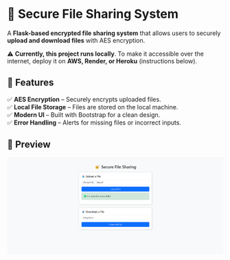 # 🔐 Secure File Sharing System

A **Flask-based encrypted file sharing system** that allows users to securely **upload and download files** with AES encryption.  

⚠️ **Currently, this project runs locally**. To make it accessible over the internet, deploy it on **AWS, Render, or Heroku** (instructions below).  

## 🚀 Features
✅ **AES Encryption** – Securely encrypts uploaded files.  
✅ **Local File Storage** – Files are stored on the local machine.  
✅ **Modern UI** – Built with Bootstrap for a clean design.  
✅ **Error Handling** – Alerts for missing files or incorrect inputs.  

## 📸 Preview  
![Secure File Sharing](screenshot.png)  

